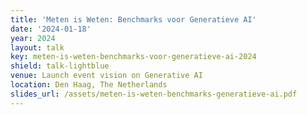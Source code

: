 ```yaml
---
title: 'Meten is Weten: Benchmarks voor Generatieve AI'
date: '2024-01-18'
year: 2024
layout: talk
key: meten-is-weten-benchmarks-voor-generatieve-ai-2024
shield: talk-lightblue
venue: Launch event vision on Generative AI
location: Den Haag, The Netherlands
slides_url: /assets/meten-is-weten-benchmarks-generatieve-ai.pdf
---
```

